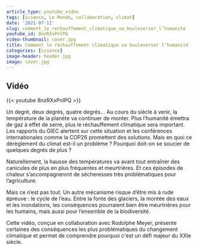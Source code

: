```yaml
---
article_type: youtube_video
tags: [science, Le Monde, collaboration, climat]
date: '2021-07-11'
slug: comment_le_rechauffement_climatique_va_bouleverser_l’humanite
youtube_id: 8nzRXxPnlPQ
video-thumbnail: cover.jpg
title: Comment le réchauffement climatique va bouleverser l’humanité
categories: [science]
image-header: header.jpg
image: cover.jpg
---
```


## Vidéo

{{< youtube 8nzRXxPnlPQ >}}

Un degré, deux degrés, quatre degrés… Au cours du siècle à venir, la
température de la planète va continuer de monter. Plus l’humanité émettra
de gaz à effet de serre, plus le réchauffement climatique sera important.
Les rapports du GIEC alertent sur cette situation et les conférences
internationales comme la COP26 promettent des solutions. Mais en quoi ce
dérèglement du climat est-il un problème ? Pourquoi doit-on se soucier de
quelques degrés de plus ?

Naturellement, la hausse des températures va avant tout entraîner des
canicules de plus en plus fréquentes et meurtrières. Et ces épisodes de
chaleur s’accompagneront de sécheresses très problématiques pour
l’agriculture.

Mais ce n’est pas tout. Un autre mécanisme risque d’être mis à rude
épreuve : le cycle de l’eau. Entre la fonte des glaciers, la montée des
eaux et les inondations, les conséquences pourraient bien être
meurtrières pour les humains, mais aussi pour l’ensemble de la
biodiversité.

Cette vidéo, conçue en collaboration avec Rodolphe Meyer, présente
certaines des conséquences les plus problématiques du changement
climatique et permet de comprendre pourquoi c'est un défi majeur du XXIe
siècle.
